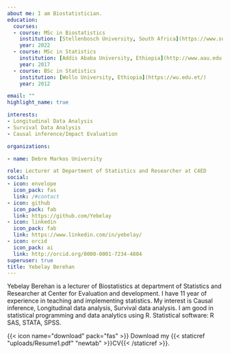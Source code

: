 ```yaml
---
about me: I am Biostatistician.
education:
  courses:
  - course: MSc in Biostatistics
    institution: [Stellenbosch University, South Africa](https://www.sun.ac.za/english)
    year: 2022
  - course: MSc in Statistics
    institution: [Addis Ababa University, Ethiopia](http://www.aau.edu.et/)
    year: 2017
  - course: BSc in Statistics
    institution: [Wollo University, Ethiopia](https://wu.edu.et/)
    year: 2012

email: ""
highlight_name: true

interests:
- Longitudinal Data Analysis
- Survival Data Analysis
- Causal inference/Impact Evaluation

organizations:

- name: Debre Markos University

role: Lecturer at Department of Statistics and Researcher at C4ED
social:
- icon: envelope
  icon_pack: fas
  link: /#contact
- icon: github
  icon_pack: fab
  link: https://github.com/Yebelay
- icon: linkedin
  icon_pack: fab
  link: https://www.linkedin.com/in/yebelay/
- icon: orcid
  icon_pack: ai
  link: http://orcid.org/0000-0001-7234-4804 
superuser: true
title: Yebelay Berehan
---
```


Yebelay Berehan is a lecturer of Biostatistics at department of Statistics and Researcher at Center for Evaluation and development. I have 11 year of experience in teaching and implementing statistics. My interest is Causal inference, Longitudinal data analysis, Survival data analysis. I am good in statistical programming and data analytics using R.  Statistical software: R SAS, STATA, SPSS. 


{{< icon name="download" pack="fas" >}} Download my {{< staticref "uploads/Resume1.pdf" "newtab" >}}CV{{< /staticref >}}.

